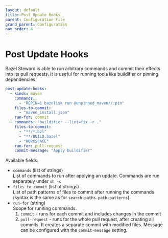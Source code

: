 ```yaml
---
layout: default
title: Post Update Hooks
parent: Configuration File
grand_parent: Configuration
nav_order: 4
---
```


# Post Update Hooks

Bazel Steward is able to run arbitrary commands and commit their effects into its pull requests. It is useful for running tools like buildifier or pinning dependencies.

```yaml
post-update-hooks:
  - kinds: maven
    commands:
      - "REPIN=1 bazelisk run @unpinned_maven//:pin"
    files-to-commit:
      - "maven_install.json"
    run-for: commit
  - commands: "buildifier --lint=fix -r ."
    files-to-commit:
      - "**/*.bzl"
      - "**/BUILD.bazel"
      - "WORKSPACE"
    run-for: pull-request
    commit-message: "Apply buildifier"
```

Available fields:
  * `commands` (list of strings) <br/>
    List of commands to run after applying an update. Commands are run separately under `sh -c`
  * `files to commit` (list of strings) <br/>
    List of path patterns of files to commit after running the commands (syntax is the same as for `search-paths.path-patterns`).
  * `run-for` (string) <br/>
    Scope for running commands.
    1. `commit` - runs for each commit and includes changes in the commit
    2. `pull-request` - runs for the whole pull request, after creating all commits. It creates a separate commit with modified files. Message can be configured with the `commit-message` setting.
